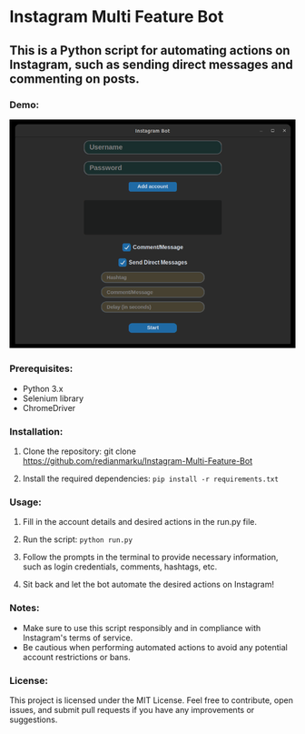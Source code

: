 # Instagram Multi Feature Bot

## This is a Python script for automating actions on Instagram, such as sending direct messages and commenting on posts.

### Demo:

![Alt Text](demo.png)

### Prerequisites:

- Python 3.x
- Selenium library
- ChromeDriver

### Installation:

1. Clone the repository:
   git clone https://github.com/redianmarku/Instagram-Multi-Feature-Bot

2. Install the required dependencies:
   `pip install -r requirements.txt`

### Usage:

1. Fill in the account details and desired actions in the run.py file.

2. Run the script:
   `python run.py`

3. Follow the prompts in the terminal to provide necessary information, such as login credentials, comments, hashtags, etc.

4. Sit back and let the bot automate the desired actions on Instagram!

### Notes:

- Make sure to use this script responsibly and in compliance with Instagram's terms of service.
- Be cautious when performing automated actions to avoid any potential account restrictions or bans.

### License:

This project is licensed under the MIT License. Feel free to contribute, open issues, and submit pull requests if you have any improvements or suggestions.
